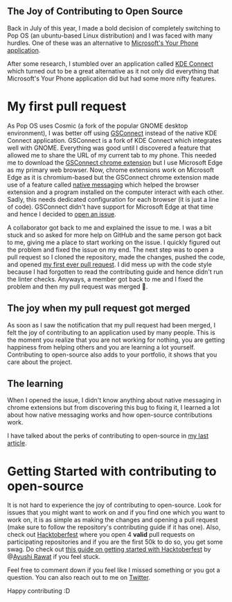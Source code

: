 ## The Joy of Contributing to Open Source

Back in July of this year, I made a bold decision of completely switching to Pop OS (an ubuntu-based Linux distribution) and I was faced with many hurdles. One of these was an alternative to [Microsoft's Your Phone application](https://www.microsoft.com/en-us/p/your-phone/9nmpj99vjbwv?activetab=pivot:overviewtab). 

After some research, I stumbled over an application called [KDE Connect](https://kdeconnect.kde.org/) which turned out to be a great alternative as it not only did everything that Microsoft's Your Phone application did but had some more nifty features.

# My first pull request
As Pop OS uses Cosmic (a fork of the popular GNOME desktop environment), I was better off using [GSConnect](https://extensions.gnome.org/extension/1319/gsconnect/) instead of the native KDE Connect application. GSConnect is a fork of KDE Connect which integrates well with GNOME. Everything was good until I discovered a feature that allowed me to share the URL of my current tab to my phone. This needed me to download the [GSConnect chrome extension](https://chrome.google.com/webstore/detail/gsconnect/jfnifeihccihocjbfcfhicmmgpjicaec) but I use Microsoft Edge as my primary web browser. Now, chrome extensions work on Microsoft Edge as it is chromium-based but the GSConnect chrome extension made use of a feature called [native messaging](https://developer.chrome.com/docs/apps/nativeMessaging/) which helped the browser extension and a program installed on the computer interact with each other. Sadly, this needs dedicated configuration for each browser (it is just a line of code). GSConnect didn't have support for Microsoft Edge at that time and hence I decided to [open an issue](https://github.com/GSConnect/gnome-shell-extension-gsconnect/issues/1139).

A collaborator got back to me and explained the issue to me. I was a bit stuck and so asked for more help on GitHub and the same person got back to me, giving me a place to start working on the issue. I quickly figured out the problem and fixed the issue on my end. The next step was to open a pull request so I cloned the repository, made the changes, pushed the code, and opened [my first ever pull request](https://github.com/GSConnect/gnome-shell-extension-gsconnect/pull/1141). I did mess up with the code style because I had forgotten to read the contributing guide and hence didn't run the linter checks. Anyways, a member got back to me and I fixed the problem and then my pull request was merged 🎉.

## The joy when my pull request got merged
As soon as I saw the notification that my pull request had been merged, I felt the joy of contributing to an application used by many people. This is the moment you realize that you are not working for nothing, you are getting happiness from helping others and you are learning a lot yourself. Contributing to open-source also adds to your portfolio, it shows that you care about the project.

## The learning
When I opened the issue, I didn't know anything about native messaging in chrome extensions but from discovering this bug to fixing it, I learned a lot about how native messaging works and how open-source contributions work.

I have talked about the perks of contributing to open-source in [my last article](https://blog.anishde.dev/open-source-in-everyday-life).

# Getting Started with contributing to open-source
It is not hard to experience the joy of contributing to open-source. Look for issues that you might want to work on and if you find one which you want to work on, it is as simple as making the changes and opening a pull request (make sure to follow the repository's contributing guide if it has one). Also, check out [Hacktoberfest](https://hacktoberfest.digitalocean.com/) where you open 4 **valid** pull requests on participating repositories and if you are the first 50k to do so, you get some swag. Do check out [this guide on getting started with Hacktoberfest](https://ayushirawat.com/beginners-guide-to-hacktoberfest-2021) by @[Ayushi Rawat](@ayushi7rawat) if you feel stuck.

Feel free to comment down if you feel like I missed something or you got a question. You can also reach out to me on [Twitter](https://twitter.com/AnishDe12020).

Happy contributing :D

